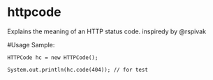 # httpcode

Explains the meaning of an HTTP status code. inspiredy by @rspivak

#Usage Sample:

~~~~{.java}
HTTPCode hc = new HTTPCode();
				
System.out.println(hc.code(404)); // for test
~~~~
